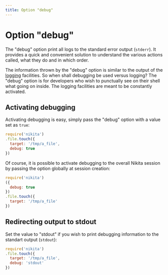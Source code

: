 ```yaml
---
title: Option "debug"
---
```


# Option "debug"

The "debug" option print all logs to the standard error output (`stderr`). It provides a quick and convenient solution to understand the various actions called, what they do and in which order.

The information thrown by the "debug" option is similar to the output of the [logging](/usages/loging_debugging) facilities. So when shall debugging be used versus logging? The "debug" option is for developers who wish to punctually see on their shell what going on inside. The logging facilities are meant to be constantly activated.

## Activating debugging

Activating debugging is easy, simply pass the "debug" option with a value set as `true`:

```js
require('nikita')
.file.touch({
  target: '/tmp/a_file',
  debug: true
})
```

Of course, it is possible to activate debugging to the overall Nikita session by passing the option globally at session creation:

```js
require('nikita')
({
  debug: true
})
.file.touch({
  target: '/tmp/a_file'
})
```

## Redirecting output to stdout

Set the value to "stdout" if you wish to print debugging information to the standart output (`stdout`):

```js
require('nikita')
.file.touch({
  target: '/tmp/a_file',
  debug: 'stdout'
})
```
